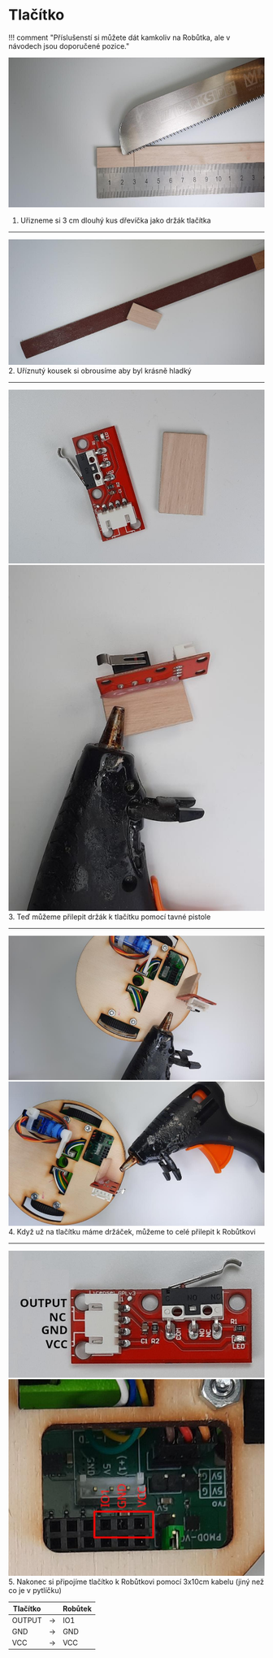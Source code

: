 # Tlačítko

!!! comment "Příslušenstí si můžete dát kamkoliv na Robůtka, ale v návodech jsou doporučené pozice."


![cutting switch holder](assets/cutting_switch_holder.jpg)<br>
1. Uřizneme si 3 cm dlouhý kus dřevíčka jako držák tlačítka
<hr>

![sanding switch holder](assets/sanding_switch_holder.jpg)<br>
2. Uříznutý kousek si obrousíme aby byl krásně hladký
<hr>

![switch w switch holder](assets/switch_w_switch_holder.jpg)<br>
![gluing switch holder](assets/gluing_switch_holder.jpg)<br>
3. Teď můžeme přilepit držák k tlačítku pomocí tavné pistole
<hr>

![attaching switch](assets/attaching_switch.jpg) <br>
![attaching switch 2](assets/attaching_switch_2.jpg) <br>
4. Když už na tlačítku máme držáček, můžeme to celé přilepit k Robůtkovi
<hr>

![switch pinout](assets/switch_pinout.jpg) <br>
![switch connector](assets/switch_connector.jpg) <br>
5. Nakonec si připojíme tlačítko k Robůtkovi pomocí 3x10cm kabelu (jiný než co je v pytlíčku) <br>


| Tlačítko |     | Robůtek |
| -------- | --- | ------- |
| OUTPUT   | →   | IO1     |
| GND      | →   | GND     |
| VCC      | →   | VCC     |
